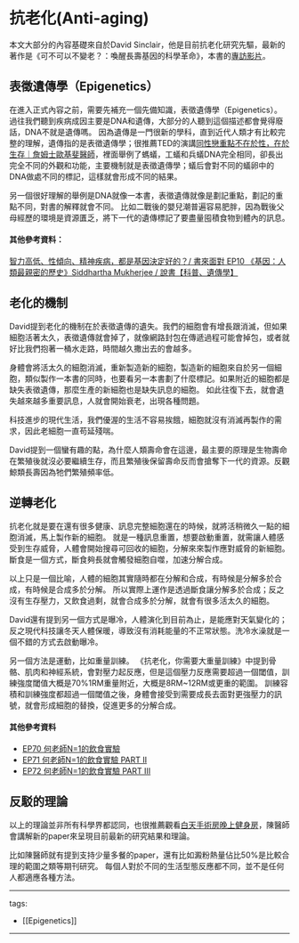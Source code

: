 # 抗老化(Anti-aging)
本文大部分的內容基礎來自於David Sinclair，他是目前抗老化研究先驅，最新的著作是《可不可以不變老？：喚醒長壽基因的科學革命》，本書的[專訪影片](https://youtu.be/shY1HwFjkbw)。

## 表徵遺傳學（Epigenetics）
在進入正式內容之前，需要先補充一個先備知識，表徵遺傳學（Epigenetics）。
過往我們聽到疾病成因主要是DNA和遺傳，大部分的人聽到這個描述都會覺得廢話，DNA不就是遺傳嗎。
因為遺傳是一門很新的學科，直到近代人類才有比較完整的理解，遺傳指的是表徵遺傳學；很推薦TED的演講[同性戀重點不在於性，在於生存｜詹姆士歐基斐醫師](https://www.youtube.com/watch?v=k5qtoYQxy7c)，裡面舉例了螞蟻，工蟻和兵蟻DNA完全相同，卻長出完全不同的外觀和功能，主要機制就是表徵遺傳學；蟻后會對不同的蟻卵中的DNA做處不同的標記，這樣就會形成不同的結果。

另一個很好理解的舉例是DNA就像一本書，表徵遺傳就像是劃記重點，劃記的重點不同，對書的解釋就會不同。
比如二戰後的嬰兒潮普遍容易肥胖，因為戰後父母經歷的環境是資源匱乏，將下一代的遺傳標記了要盡量囤積食物到體內的訊息。

#### 其他參考資料：
[智力高低、性傾向、精神疾病，都是基因決定好的？/ 書來面對 EP10 《基因：人類最親密的歷史》Siddhartha Mukherjee / 說書【科普、遺傳學】](https://www.youtube.com/watch?v=x5aynJYhAXs)


## 老化的機制
David提到老化的機制在於表徵遺傳的遺失。我們的細胞會有增長跟消滅，但如果細胞活著太久，表徵遺傳就會掉了，就像網路封包在傳遞過程可能會掉包，或者就好比我們抱著一桶水走路，時間越久撒出去的會越多。

身體會將活太久的細胞消滅，重新製造新的細胞，製造新的細胞來自於另一個細胞，類似製作一本書的同時，也要看另一本書劃了什麼標記。如果附近的細胞都是缺失表徵遺傳，那麼生產的新細胞也是缺失訊息的細胞。
如此往復下去，就會遺失越來越多重要訊息，人就會開始衰老，出現各種問題。

科技進步的現代生活，我們優渥的生活不容易挨餓，細胞就沒有消滅再製作的需求，因此老細胞一直苟延殘喘。

David提到一個蠻有趣的點，為什麼人類壽命會在這邊，最主要的原理是生物壽命在繁殖後就沒必要繼續生存，而且繁殖後保留壽命反而會搶奪下一代的資源。反觀鯨類長壽因為牠們繁殖頻率低。

## 逆轉老化
抗老化就是要在還有很多健康、訊息完整細胞還在的時候，就將活稍微久一點的細胞消滅，馬上製作新的細胞。
就是一種訊息重置，想要啟動重置，就需讓人體感受到生存威脅，人體會開始搜尋可回收的細胞，分解來來製作應對威脅的新細胞。
斷食是一個方式，斷食夠長就會觸發細胞自噬，加速分解合成。

以上只是一個比喻，人體的細胞其實隨時都在分解和合成，有時候是分解多於合成，有時候是合成多於分解。
所以實際上運作是透過斷食讓分解多於合成；反之沒有生存壓力，又飲食過剩，就會合成多於分解，就會有很多活太久的細胞。

David還有提到另一個方式是曝冷，人體演化到目前為止，是能應對天氣變化的；反之現代科技讓冬天人體保暖，導致沒有消耗能量的不正常狀態。洗冷水澡就是一個不錯的方式去啟動曝冷。

另一個方法是運動，比如重量訓練。
《抗老化，你需要大重量訓練》中提到骨骼、肌肉和神經系統，會對壓力起反應，但是這個壓力反應需要超過一個閾值，訓練強度閾值大概是70%1RM重量附近，大概是8RM~12RM或更重的範圍。
訓練容積和訓練強度都超過一個閾值之後，身體會接受到需要成長去面對更強壓力的訊號，就會形成細胞的替換，促進更多的分解合成。

#### 其他參考資料
* [EP70 何老師N=1的飲食實驗](https://www.youtube.com/watch?v=p9KcpG5al-Q)
* [EP71 何老師N=1的飲食實驗 PART II](https://www.youtube.com/watch?v=mZlNUvOsfZE)
* [EP72 何老師N=1的飲食實驗 PART III](https://www.youtube.com/watch?v=_8H3h88uTfY)

## 反駁的理論
以上的理論並非所有科學界都認同，也很推薦觀看[白天手術房晚上健身房](https://www.youtube.com/playlist?list=PL0rmRGdGRzOO6RMwDqxoOh-HdKBMhI8p4)，陳醫師會講解新的paper來呈現目前最新的研究結果和理論。

比如陳醫師就有提到支持少量多餐的paper，還有比如澱粉熱量佔比50%是比較合理的範圍之類等期刊研究。
每個人對於不同的生活型態反應都不同，並不是任何人都適應各種方法。


---
tags:
  - [[Epigenetics]]
  
---